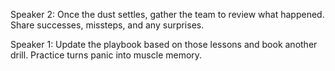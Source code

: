 Speaker 2: Once the dust settles, gather the team to review what happened. Share successes, missteps, and any surprises.

Speaker 1: Update the playbook based on those lessons and book another drill. Practice turns panic into muscle memory.
